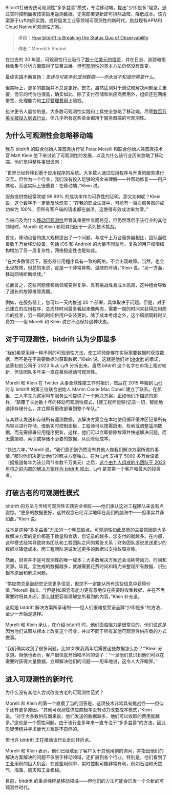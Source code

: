 
<!--
title: Bitdrift如何打破可观测性的现状
cover: https://cdn.thenewstack.io/media/2025/03/8a599a43-bitdrift.png
summary: Bitdrift打破传统可观测性"多多益善"模式，专注移动端，提出"少即是多"理念。通过实时控制面板按需启用遥测数据，无需部署更新即可排除故障，降低成本。该方案源于Lyft内部实践，或将启发工业等领域可观测性的新时代，挑战现有APM和Cloud Native可观测性方案。
-->

Bitdrift打破传统可观测性"多多益善"模式，专注移动端，提出"少即是多"理念。通过实时控制面板按需启用遥测数据，无需部署更新即可排除故障，降低成本。该方案源于Lyft内部实践，或将启发工业等领域可观测性的新时代，挑战现有APM和Cloud Native可观测性方案。

> 译自：[How bitdrift Is Breaking the Status Quo of Observability](https://thenewstack.io/how-bitdrift-is-breaking-the-status-quo-of-observability/)
> 
> 作者：Meredith Shubel

在过去的 30 年里，可观测性行业吸引了[数十亿美元的投资](https://www.mordorintelligence.com/industry-reports/observability-market)，并在日志、追踪和指标收集与分析方面取得了显著进展。但[可观测性](https://thenewstack.io/observability/)的基本方法仍然没有改变。

最佳实践不断宣扬：*发送尽可能多的遥测数据——你永远不知道你需要什么*。

但实际上，更多的数据并不总是更好。首先，虽然遥测对于调试和解决问题至关重要，但它的代价也很高，确实如此。除了支付存储和供应商费用外，组织还在网络带宽、处理能力和[工程管理费用](https://thenewstack.io/operations/)上赔钱。

也许更令人震惊的是，大多数可观测性实践和工具完全忽略了移动端。尽管[数百万美元被投入到该行业](https://www.itpro.com/cloud/cloud-computing/enterprises-are-ramping-up-it-observability-investment-heres-why)，但几乎所有这些资金都用于服务器端的可观测性。

## 为什么可观测性会忽略移动端

我与 bitdrift 的联合创始人兼首席执行官 Peter Morelli 和联合创始人兼首席技术官 Matt Klein 坐下来讨论了可观测性的发展，以及为什么该行业历来忽略了移动端。他们觉得整件事很讽刺：

“世界已经转移到基于应用程序的系统。大多数人通过应用程序与开发的服务进行交互。但作为一个行业，我们没有投入足够的资金来理解——并帮助修复——用户体验，而这实际上很重要：在移动端，”Klein 说。

服务提供商经常吹嘘 99.99% 的成功率作为可靠性的证明，那又如何呢？Klein 说，这个数字不一定能反映现实：“在我的职业生涯中，可能有一百次服务器的成功率为 100%，但所有客户端的请求都在崩溃。这使得有效成功率为零。”

当被问及为什么[移动可观测性](https://thenewstack.io/choosing-manual-or-auto-instrumentation-for-mobile-observability/)尽管其重要性显而易见，但仍然落后于该行业的其他领域时，Morelli 和 Klein 都将其归因于一系列技术挑战。

首先，移动设备的庞大规模提出了一个问题。与成千上万台服务器相比，团队面临着数千万台移动设备，包括 iOS 和 Android 的大量不同型号。复杂的用户权限结构增加了另一层复杂性，网络稳定性也是如此。

“在大多数情况下，服务器应用程序具有一致的网络，不会出现故障。当然，也会出现故障，但总的来说，这是一个非常异构、温顺的环境，”Klein 说。“另一方面，移动网络断断续续。”

总而言之，这些问题使移动领域变得复杂、具有挑战性且成本高昂，这种组合导致了漫长的故障排除周期。

例如，在服务器上，您可以一天内推送 20 个部署，具体取决于问题。但是，对于已建立的应用程序，总周转时间最多看起来像两周，需要一周的时间来获得应用商店的批准，另一周的时间供用户安装更新。除了成本考虑之外，这个周期既耗时又费力——但 Morelli 和 Klein 说它不必保持这种状态。

## 对于可观测性，bitdrift 认为少即是多

“我们希望采用一种不同的可观测性方法，使工程师能够在实际需要数据时获取数据，而不是在不需要数据时获取数据，”Klein 说。这就是他们对 [bitdrift](https://bitdrift.io/) 的承诺，这家初创公司于 2023 年从 Lyft 分拆出来。虽然 bitdrift 这个名字在市场上相对较新，但该团队多年来一直在幕后撼动可观测性。

Morelli 和 Klein 在 Twitter 从事全球性能工作时相识，然后在 2015 年搬到 [Lyft](https://thenewstack.io/lyfts-tips-for-avoiding-software-crashes/) 时与 bitdrift 的第三位联合创始人 Martin Conte Mac Donell 建立了联系。在那里，三人率先为这家叫车服务公司提供了一个解决方案，正如他们所描述的那样，“颠覆了长达数十年的移动可观测性模式，[使工程师能够]记录一切，智能地选择存储什么，并立即将更改部署到整个车队。”

与其默认发送和存储所有遥测数据，该解决方案会在本地使用循环缓冲区记录所有内容以进行存储。借助实时控制面板，工程师可以按需启用、检索或调整遥测数据，而无需部署应用程序更新。这样，他们可以立即排除故障并快速解决问题，而无需摄取、索引或存储不必要的数据，从而降低成本。

“快进六年，”Morelli 说，“我们意识到仍然没有其他人做我们解决方案所做的事情。”那时他们决定让他们的解决方案独立。在为 Lyft 支持了 5000 多万台设备（据报道每年为该公司节省数千万美元）之后，[这个由九人组成的小团队于 2023 年将之前内部的解决方案作为 bitdrift 推出](https://mattklein123.dev/2023/06/12/the-next-chapter-bitdrift/)，Lyft 是其第一个客户和最大的投资者。

## 打破古老的可观测性模式

bitdrift 的方法与传统可观测性实践完全相反——他们承认这对工程团队来说有点震惊。“更多的数据更好，这种观念已经深深地印在我们的脑海中——但事实并非如此，”Klein 说。

成本是这种“多多益善”方法的一个明显缺点。可观测性如此昂贵的主要原因是大多数解决方案的定价都基于数量和会话，您记录的越多，您支付的就越多。在内部，这种模式经常导致财务团队和工程团队之间的紧张关系；财务团队游说发送更少的数据以降低成本，而工程团队游说发送更多的数据以支持故障排除。

然而，财务并不是可观测性的唯一成本；大多数解决方案还会消耗劳动力、时间和资源。毕竟，您生成的数据越多，就越需要花费时间和精力来整理所有数据、识别根本原因和解决问题。

“供应商总是鼓励您记录更多信息，但您不一定能从所有这些信息中获得价值，”Morelli 指出。“[但是]如果您有能力更有意地仅在需要时收集数据，并在不再需要时将其关闭，那么就更容易理解您所看到的内容，”Klein 补充道。

这就是 bitdrift 解决方案所承诺的——但人们很难接受该品牌“少即是多”的方法，至少一开始是这样。

Morelli 和 Klein 承认，在介绍 bitdrift 时，他们面临阻力是很常见的。他们说这是因为他们试图从根本上改变这个行业，并以不同于所有其他可观测性供应商的方式做事。

“我们确实收到了很多问题，比如‘如果我两年后需要这些数据怎么办？’”Klein 分享道。但他也表示，客户很快就开始唱不同的调子：“一旦他们意识到他们可以在需要时获得大量数据，立即解决他们的问题——坦率地说，这令人大开眼界。”

## 进入可观测性的新时代

为什么没有其他人尝试改变古老的可观测性范式？

Morelli 和 Klein 的第一个直截了当的回答是，这项技术非常具有挑战性——但似乎还有更多原因。“其他可观测性供应商根本没有动力改变成本模式，”Klein 说。“对于大多数供应商来说，他们发送的数据越多，他们可以收取的费用就越多。”这也是一个惯性问题。由于该行业多年来一直专注于“多多益善”的方法，因此质疑传统并寻求替代方案是不自然的。

但也许 bitdrift 正在推动该行业走向转折点。

Morelli 和 Klein 表示，他们已经收到了客户关于其他用例的询问，并指出他们的解决方案解决的问题不仅限于移动领域，还扩展到各个行业。特别是，他们看到了工业用例的巨大机会，在这些用例中，实时控制可能非常有利，例如石油和天然气、海事、航天和工业机械。

目前，bitdrift 的重点纯粹是移动领域——但他们的方法可能会启发一个全新的可观测性时代。